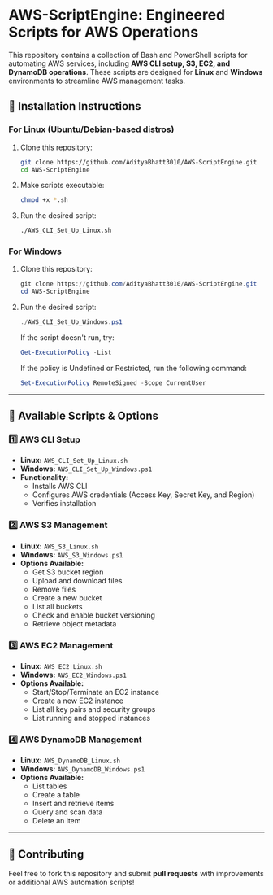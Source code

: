 # AWS-ScriptEngine: Engineered Scripts for AWS Operations

This repository contains a collection of Bash and PowerShell scripts for automating AWS services, including **AWS CLI setup, S3, EC2, and DynamoDB operations**. These scripts are designed for **Linux** and **Windows** environments to streamline AWS management tasks.

## 📌 Installation Instructions

### **For Linux (Ubuntu/Debian-based distros)**
1. Clone this repository:
   ```bash
   git clone https://github.com/AdityaBhatt3010/AWS-ScriptEngine.git
   cd AWS-ScriptEngine
   ```
2. Make scripts executable:
   ```bash
   chmod +x *.sh
   ```
3. Run the desired script:
   ```bash
   ./AWS_CLI_Set_Up_Linux.sh
   ```

### **For Windows**
1. Clone this repository:
   ```powershell
   git clone https://github.com/AdityaBhatt3010/AWS-ScriptEngine.git
   cd AWS-ScriptEngine
   ```
2. Run the desired script:
   ```powershell
   ./AWS_CLI_Set_Up_Windows.ps1
   ```
   If the script doesn't run, try:
   ```powershell
   Get-ExecutionPolicy -List
   ```
   If the policy is Undefined or Restricted, run the following command:
   ```powershell
   Set-ExecutionPolicy RemoteSigned -Scope CurrentUser
   ```

---

## 📜 Available Scripts & Options

### **1️⃣ AWS CLI Setup**
- **Linux:** `AWS_CLI_Set_Up_Linux.sh`
- **Windows:** `AWS_CLI_Set_Up_Windows.ps1`
- **Functionality:**
  - Installs AWS CLI
  - Configures AWS credentials (Access Key, Secret Key, and Region)
  - Verifies installation

### **2️⃣ AWS S3 Management**
- **Linux:** `AWS_S3_Linux.sh`
- **Windows:** `AWS_S3_Windows.ps1`
- **Options Available:**
  - Get S3 bucket region
  - Upload and download files
  - Remove files
  - Create a new bucket
  - List all buckets
  - Check and enable bucket versioning
  - Retrieve object metadata

### **3️⃣ AWS EC2 Management**
- **Linux:** `AWS_EC2_Linux.sh`
- **Windows:** `AWS_EC2_Windows.ps1`
- **Options Available:**
  - Start/Stop/Terminate an EC2 instance
  - Create a new EC2 instance
  - List all key pairs and security groups
  - List running and stopped instances

### **4️⃣ AWS DynamoDB Management**
- **Linux:** `AWS_DynamoDB_Linux.sh`
- **Windows:** `AWS_DynamoDB_Windows.ps1`
- **Options Available:**
  - List tables
  - Create a table
  - Insert and retrieve items
  - Query and scan data
  - Delete an item

---

## 🚀 Contributing
Feel free to fork this repository and submit **pull requests** with improvements or additional AWS automation scripts!


